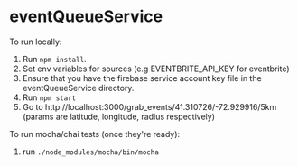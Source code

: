 # eventQueueService

To run locally:
1. Run `npm install`.
2. Set env variables for sources (e.g EVENTBRITE_API_KEY for eventbrite)
3. Ensure that you have the firebase service account key file in the eventQueueService directory.
4. Run `npm start`
5. Go to http://localhost:3000/grab_events/41.310726/-72.929916/5km (params are latitude, longitude, radius respectively)


To run mocha/chai tests (once they're ready):
1. run `./node_modules/mocha/bin/mocha`
